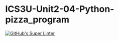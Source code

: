 # ICS3U-Unit2-04-Python-pizza_program

[![GitHub's Super Linter](https://github.com/noah-mccaskill/ICS3U-Unit2-04-Python-pizza_program/workflows/GitHub's%20Super%20Linter/badge.svg)](https://github.com/noah-mccaskill/ICS3U-Unit2-04-Python-pizza_program/actions)
